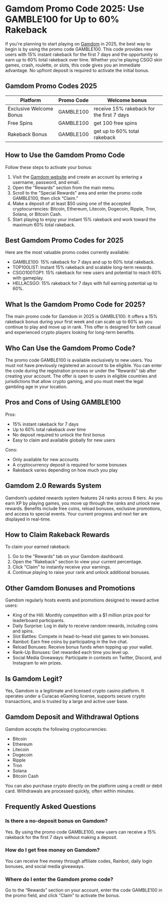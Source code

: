 # **Gamdom Promo Code 2025: Use GAMBLE100 for Up to 60% Rakeback**

If you're planning to start playing on [Gamdom](https://gamdom.com/r/top100list) in 2025, the best way to begin is by using the promo code GAMBLE100. This code provides new users with 15% instant rakeback for the first 7 days and the opportunity to earn up to 60% total rakeback over time. Whether you're playing CSGO skin games, crash, roulette, or slots, this code gives you an immediate advantage. No upfront deposit is required to activate the initial bonus.

## Gamdom Promo Codes 2025
| Platform  | Promo Code | Welcome bonus |
| ------------- | ------------- | ------------- |
| Exclusive Welcome Bonus  | GAMBLE100 | receive 15% rakeback for the first 7 days |
| Free Spins | GAMBLE100 | get 100 free spins |
| Rakeback Bonus | GAMBLE100 | get up to 60% total rakeback |

## **How to Use the Gamdom Promo Code**

Follow these steps to activate your bonus:

1.  Visit the [Gamdom website](https://gamdom.com/r/top100list) and create an account by entering a username, password, and email.
2.  Open the "Rewards" section from the main menu.
3.  Scroll to the "Special Rewards" area and enter the promo code GAMBLE100, then click “Claim.”
4.  Make a deposit of at least $50 using one of the accepted cryptocurrencies: Bitcoin, Ethereum, Litecoin, Dogecoin, Ripple, Tron, Solana, or Bitcoin Cash.
5.  Start playing to enjoy your instant 15% rakeback and work toward the maximum 60% total rakeback.

## **Best Gamdom Promo Codes for 2025**

Here are the most valuable promo codes currently available:

*   GAMBLE100: 15% rakeback for 7 days and up to 60% total rakeback.
*   TOP100LIST: Instant 15% rakeback and scalable long-term rewards.
*   CSGO100TOP1: 15% rakeback for new users and potential to reach 60% with gameplay.
*   HELLACSGO: 15% rakeback for 7 days with full earning potential up to 60%.

## **What Is the Gamdom Promo Code for 2025?**

The main promo code for Gamdom in 2025 is GAMBLE100. It offers a 15% rakeback bonus during your first week and can scale up to 60% as you continue to play and move up in rank. This offer is designed for both casual and experienced crypto players looking for long-term benefits.

## **Who Can Use the Gamdom Promo Code?**

The promo code GAMBLE100 is available exclusively to new users. You must not have previously registered an account to be eligible. You can enter the code during the registration process or under the "Rewards" tab after creating your account. The offer is open to users in eligible countries and jurisdictions that allow crypto gaming, and you must meet the legal gambling age in your location.

## **Pros and Cons of Using GAMBLE100**

Pros:

*   15% instant rakeback for 7 days
*   Up to 60% total rakeback over time
*   No deposit required to unlock the first bonus
*   Easy to claim and available globally for new users

Cons:

*   Only available for new accounts
*   A cryptocurrency deposit is required for some bonuses
*   Rakeback varies depending on how much you play

## **Gamdom 2.0 Rewards System**

Gamdom’s updated rewards system features 24 ranks across 8 tiers. As you earn XP by playing games, you move up through the ranks and unlock new rewards. Benefits include free coins, reload bonuses, exclusive promotions, and access to special events. Your current progress and next tier are displayed in real-time.

## **How to Claim Rakeback Rewards**

To claim your earned rakeback:

1.  Go to the "Rewards" tab on your Gamdom dashboard.
2.  Open the "Rakeback" section to view your current percentage.
3.  Click "Claim" to instantly receive your earnings.
4.  Continue playing to raise your rank and unlock additional bonuses.

## **Other Gamdom Bonuses and Promotions**

Gamdom regularly hosts events and promotions designed to reward active users:

*   King of the Hill: Monthly competition with a $1 million prize pool for leaderboard participants.
*   Daily Surprise: Log in daily to receive random rewards, including coins and spins.
*   Slot Battles: Compete in head-to-head slot games to win bonuses.
*   Rainbot: Earn free coins by participating in the live chat.
*   Reload Bonuses: Receive bonus funds when topping up your wallet.
*   Rank-Up Bonuses: Get rewarded each time you level up.
*   Social Media Giveaways: Participate in contests on Twitter, Discord, and Instagram to win prizes.

## **Is Gamdom Legit?**

Yes, Gamdom is a legitimate and licensed crypto casino platform. It operates under a Curacao eGaming license, supports secure crypto transactions, and is trusted by a large and active user base.

## **Gamdom Deposit and Withdrawal Options**

Gamdom accepts the following cryptocurrencies:

*   Bitcoin
*   Ethereum
*   Litecoin
*   Dogecoin
*   Ripple
*   Tron
*   Solana
*   Bitcoin Cash

You can also purchase crypto directly on the platform using a credit or debit card. Withdrawals are processed quickly, often within minutes.

## **Frequently Asked Questions**

### Is there a no-deposit bonus on Gamdom?  
Yes. By using the promo code GAMBLE100, new users can receive a 15% rakeback for the first 7 days without making a deposit.

### How do I get free money on Gamdom?  
You can receive free money through affiliate codes, Rainbot, daily login bonuses, and social media giveaways.

### Where do I enter the Gamdom promo code?  
Go to the “Rewards” section on your account, enter the code GAMBLE100 in the promo field, and click “Claim” to activate the bonus.
